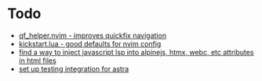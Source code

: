 # Todo

- [qf_helper.nvim - improves quickfix navigation](https://github.com/stevearc/qf_helper.nvim)
- [kickstart.lua - good defaults for nvim config](https://github.com/nvim-lua/kickstart.nvim/blob/master/init.lua)
- [find a way to inject javascript lsp into alpinejs, htmx, webc, etc attributes in html files](https://mskelton.dev/bytes/emmet-for-styled-components-in-neovim)
- [set up testing integration for astra](https://github.com/nvim-neotest/neotest)

